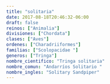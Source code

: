 ```yaml
---
title: "solitaria"
date: 2017-08-18T20:46:32-06:00
draft: false
reinos: ["Animalia"]
divisiones: ["Chordata"]
clases: ["Aves"]
ordenes: ["Charadriiformes"]
familias: ["Scolopacidae "]
generos: ["Tringa"]
nombre_cientifico: "Tringa solitaria"
nombre_comun: "Andarríos Solitario "
nombre_ingles: "Solitary Sandpiper"
---
```

